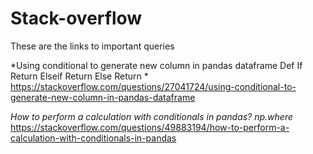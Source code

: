 # Stack-overflow
These are the links to important queries

*Using conditional to generate new column in pandas dataframe Def  If Return Elseif Return Else Return *
https://stackoverflow.com/questions/27041724/using-conditional-to-generate-new-column-in-pandas-dataframe

*How to perform a calculation with conditionals in pandas? np.where*
https://stackoverflow.com/questions/49883194/how-to-perform-a-calculation-with-conditionals-in-pandas
